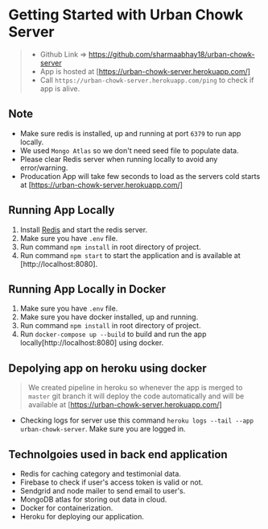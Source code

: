 # Getting Started with Urban Chowk Server

> - Github Link => https://github.com/sharmaabhay18/urban-chowk-server
> - App is hosted at [https://urban-chowk-server.herokuapp.com/]
> - Call `https://urban-chowk-server.herokuapp.com/ping` to check if app is alive.
## Note
 - Make sure redis is installed, up and running at port `6379` to run app locally.
 - We used `Mongo Atlas` so we don't need seed file to populate data.
 - Please clear Redis server when running locally to avoid any error/warning.
 - Producation App will take few seconds to load as the servers cold starts at [https://urban-chowk-server.herokuapp.com/]

## Running App Locally
1. Install [Redis](https://redis.io/topics/quickstart) and start the redis server.
1. Make sure you have `.env` file.
2. Run command `npm install` in root directory of project.
3. Run command `npm start` to start the application and is available at [http://localhost:8080].

## Running App Locally in Docker

1. Make sure you have `.env` file.
2. Make sure you have docker installed, up and running.
3. Run command `npm install` in root directory of project.
4. Run `docker-compose up --build` to build and run the app locally[http://localhost:8080] using docker.

## Depolying app on heroku using docker
> We created pipeline in heroku so whenever the app is merged to `master` git branch it will deploy the code automatically and will be available at [https://urban-chowk-server.herokuapp.com/]
- Checking logs for server use this command `heroku logs --tail --app urban-chowk-server`. Make sure you are logged in.



## Technolgoies used in back end application

- Redis for caching category and testimonial data.
- Firebase to check if user's access token is valid or not.
- Sendgrid and node mailer to send email to user's.
- MongoDB atlas for storing out data in cloud.
- Docker for containerization.
- Heroku for deploying our application.
